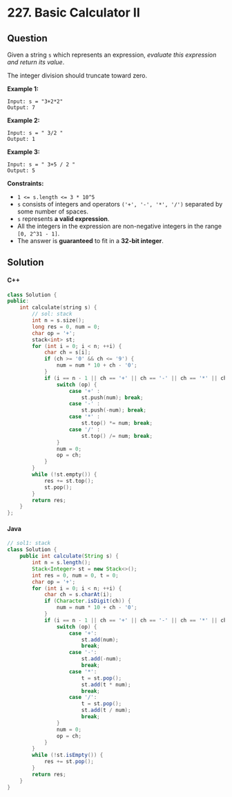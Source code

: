 # 227. Basic Calculator II

## Question

Given a string `s` which represents an expression, _evaluate this expression and return its value_.&#x20;

The integer division should truncate toward zero.

**Example 1:**

```
Input: s = "3+2*2"
Output: 7
```

**Example 2:**

```
Input: s = " 3/2 "
Output: 1
```

**Example 3:**

```
Input: s = " 3+5 / 2 "
Output: 5
```

**Constraints:**

* `1 <= s.length <= 3 * 10^5`
* `s` consists of integers and operators `('+', '-', '*', '/')` separated by some number of spaces.
* `s` represents **a valid expression**.
* All the integers in the expression are non-negative integers in the range `[0, 2^31 - 1]`.
* The answer is **guaranteed** to fit in a **32-bit integer**.

## Solution

#### C++

```cpp
class Solution {
public:
    int calculate(string s) {
        // sol: stack
        int n = s.size();
        long res = 0, num = 0;
        char op = '+';
        stack<int> st;
        for (int i = 0; i < n; ++i) {
            char ch = s[i];
            if (ch >= '0' && ch <= '9') {
                num = num * 10 + ch - '0';
            }
            if (i == n - 1 || ch == '+' || ch == '-' || ch == '*' || ch == '/') {
                switch (op) {
                    case '+' :
                        st.push(num); break;
                    case '-' :
                        st.push(-num); break;
                    case '*' :
                        st.top() *= num; break;
                    case '/' :
                        st.top() /= num; break;
                }
                num = 0;
                op = ch;
            }
        }
        while (!st.empty()) {
            res += st.top();
            st.pop();
        }
        return res;
    }
};
```

#### Java

```java
// sol1: stack
class Solution {
    public int calculate(String s) {
        int n = s.length();
        Stack<Integer> st = new Stack<>();
        int res = 0, num = 0, t = 0;
        char op = '+';
        for (int i = 0; i < n; ++i) {
            char ch = s.charAt(i);
            if (Character.isDigit(ch)) {
                num = num * 10 + ch - '0';
            }
            if (i == n - 1 || ch == '+' || ch == '-' || ch == '*' || ch == '/') {
                switch (op) {
                    case '+':
                        st.add(num);
                        break;
                    case '-':
                        st.add(-num);
                        break;
                    case '*':
                        t = st.pop();
                        st.add(t * num);
                        break;
                    case '/':
                        t = st.pop();
                        st.add(t / num);
                        break;
                }
                num = 0;
                op = ch;
            }
        }
        while (!st.isEmpty()) {
            res += st.pop();
        }
        return res;
    }
}
```

